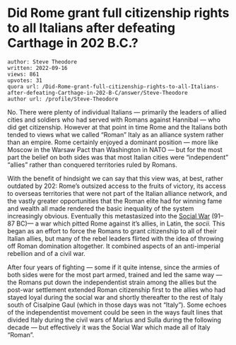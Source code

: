 # Did Rome grant full citizenship rights to all Italians after defeating Carthage in 202 B.C.?

	author: Steve Theodore
	written: 2022-09-16
	views: 861
	upvotes: 31
	quora url: /Did-Rome-grant-full-citizenship-rights-to-all-Italians-after-defeating-Carthage-in-202-B-C/answer/Steve-Theodore
	author url: /profile/Steve-Theodore


No. There were plenty of individual Italians — primarily the leaders of allied cities and soldiers who had served with Romans against Hannibal — who did get citizenship. However at that point in time Rome and the Italians both tended to views what we called “Roman” Italy as an alliance system rather than an empire. Rome certainly enjoyed a dominant position — more like Moscow in the Warsaw Pact than Washington in NATO — but for the most part the belief on both sides was that most Italian cities were “independent” “allies” rather than conquered territories ruled by Romans.

With the benefit of hindsight we can say that this view was, at best, rather outdated by 202: Rome’s outsized access to the fruits of victory, its access to overseas territories that were not part of the Italian alliance network, and the vastly greater opportunities that the Roman elite had for winning fame and wealth all made rendered the basic inequality of the system increasingly obvious. Eventually this metastasized into the [Social War](https://en.wikipedia.org/wiki/Social_War_(91–87_BC)) (91–87 BC)— a war which pitted Rome against it’s allies, in Latin, the _socii._ This began as an effort to force the Romans to grant citizenship to all of their Italian allies, but many of the rebel leaders flirted with the idea of throwing off Roman domination altogether. It combined aspects of an anti-imperial rebellion and of a civil war.

After four years of fighting — some if it quite intense, since the armies of both sides were for the most part armed, trained and led the same way — the Romans put down the independentist strain among the allies but the post-war settlement extended Roman citizenship first to the allies who had stayed loyal during the social war and shortly thereafter to the rest of Italy south of Cisalpine Gaul (which in those days was not “Italy”). Some echoes of the independentist movement could be seen in the ways fault lines that divided Italy during the civil wars of Marius and Sulla during the following decade — but effectively it was the Social War which made all of Italy “Roman”.

